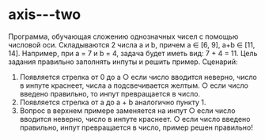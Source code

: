 # axis---two
Программа, обучающая сложению однозначных чисел с помощью числовой оси.
Складываются 2 числа a и b, причем a ∈ [6, 9], a+b ∈ [11, 14]. Например, при a = 7 и
b = 4, задача будет иметь вид: 7 + 4 = 11. Цель задания правильно заполнять инпуты
и решить пример.
Сценарий:
1. Появляется стрелка от 0 до a 
○ если число вводится неверно, число в инпуте краснеет,
числа a подсвечивается желтым.
○ если число введено правильно, то инпут превращается в число.
2. Появляется стрелка от a до a + b аналогично пункту 1.
3. Вопрос в верхнем примере заменяется на инпут
○ если число вводится неверно, число в инпуте краснеет.
○ если число введено правильно, инпут превращается в число, пример
решен правильно!
